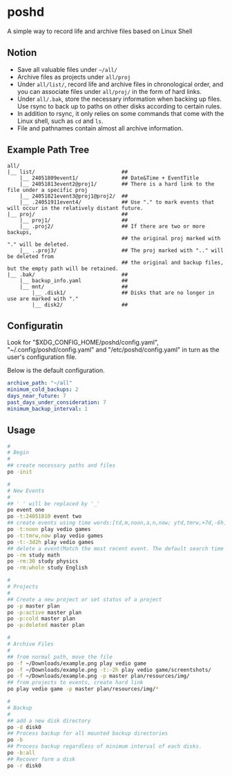 # poshd
A simple way to record life and archive files based on Linux Shell

## Notion
- Save all valuable files under `~/all/`
- Archive files as projects under `all/proj`
- Under `all/list/`, record life and archive files in chronological order, and you can associate files under `all/proj/` in the form of hard links.
- Under `all/.bak`, store the necessary information when backing up files. Use rsync to back up to paths on other disks according to certain rules.
- In addition to rsync, it only relies on some commands that come with the Linux shell, such as `cd` and `ls`.
- File and pathnames contain almost all archive information.

## Example Path Tree
```
all/
|__ list/                            ##
    |__ 24051809event1/              ## Date&Time + EventTitle
    |__ 24051813event2@proj1/        ## There is a hard link to the file under a specific proj
    |__ 24051821event3@proj1@proj2/  ##
    |__ .24051911event4/             ## Use "." to mark events that will occur in the relatively distant future. 
|__ proj/                            ##
    |__ proj1/                       ##
    |__ .proj2/                      ## If there are two or more backups, 
                                     ## the original proj marked with "." will be deleted.
    |__ ..proj3/                     ## The proj marked with ".." will be deleted from 
                                     ## the original and backup files, but the empty path will be retained.
|__ .bak/                            ##
    |__ backup_info.yaml             ##
    |__ mnt/                         ##
        |__ .disk1/                  ## Disks that are no longer in use are marked with "."
        |__ disk2/                   ##
```

## Configuratin
Look for "$XDG\_CONFIG\_HOME/poshd/config.yaml", "~/.config/poshd/config.yaml" and "/etc/poshd/config.yaml" in turn as the user's configuration file.

Below is the default configuration.
```yaml
archive_path: "~/all"
minimum_cold_backups: 2
days_near_future: 7
past_days_under_consideration: 7
minimum_backup_interval: 1
```

## Usage
```bash
#
# Begin
#
## create necessary paths and files
po -init

#
# New Events
#
## ' ' will be replaced by '_'
po event one 
po -t:24051810 event two
## create events using time words:[td,m,noon,a,n,now; ytd,tmrw,+7d,-6h]
po -t:noon play vedio games
po -t:tmrw,now play vedio games
po -t:-3d2h play vedio games
## delete a event(Match the most recent event. The default search time range is the past 7 days)
po -rm study math
po -rm:30 study physics
po -rm:whole study English

#
# Projects
#
## Create a new project or set status of a project
po -p master plan
po -p:active master plan
po -p:cold master plan
po -p:deleted master plan

#
# Archive Files
#
## from normal path, move the file
po -f ~/Downloads/example.png play vedio game
po -f ~/Downloads/example.png -t:-2h play vedio game/screentshots/
po -f ~/Downloads/example.png -p master plan/resources/img/
## from projects to events, create hard link
po play vedio game -p master plan/resources/img/*

#
# Backup
#
## add a new disk directory
po -d disk0
## Process backup for all mounted backup directories
po -b
## Process backup regardless of minimum interval of each disks.
po -b:all
## Recover form a disk
po -r disk0
```

